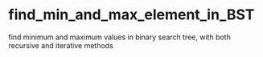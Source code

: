 # find_min_and_max_element_in_BST
find minimum and maximum values in binary search tree, with both recursive and iterative methods
